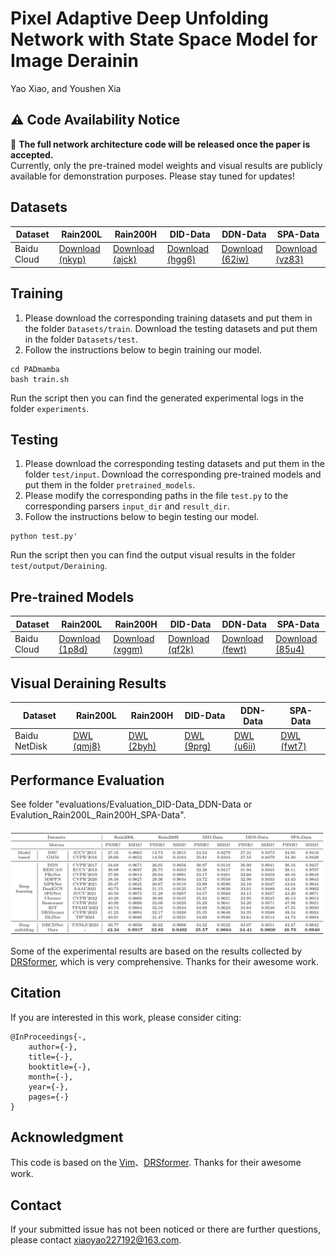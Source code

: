 # Pixel Adaptive Deep Unfolding Network with State Space Model for Image Derainin 

Yao Xiao, and Youshen Xia

## ⚠️ Code Availability Notice
🚧 **The full network architecture code will be released once the paper is accepted.**  
Currently, only the pre-trained model weights and visual results are publicly available for demonstration purposes. Please stay tuned for updates!



<!-- [Paper Download](https://openaccess.thecvf.com/content/CVPR2023/html/Chen_Learning_a_Sparse_Transformer_Network_for_Effective_Image_Deraining_CVPR_2023_paper.html) -->

<!-- <hr />

> **Abstract:** *Transformers*
<hr /> -->

<!-- ## Network Architecture

<img src = "./figs/network.png"> -->

## Datasets
<table>
<thead>
  <tr>
    <th>Dataset</th>
    <th>Rain200L</th>
    <th>Rain200H</th>
    <th>DID-Data</th>
    <th>DDN-Data</th>
    <th>SPA-Data</th>
  </tr>
</thead>
<tbody>
  <tr>
    <td>Baidu Cloud</td>
    <td> <a href="https://pan.baidu.com/s/1RV677SOIBgWB_3u9rInX4w">Download (nkyp)</a> </td>
    <td> <a href="https://pan.baidu.com/s/1AjR_gGMwadnaZRU-U_FJhQ">Download (ajck)</a> </td>
    <td> <a href="https://pan.baidu.com/s/1sUhI5xz9XGu0gTnNcYQ3xw">Download (hgg6)</a> </td>
    <td> <a href="https://pan.baidu.com/s/11cZKW0eGBunzgYatT82SPA">Download (62iw)</a> </td>
    <td> <a href="https://pan.baidu.com/s/18RxAjfJABRZJ8XculdaXoA">Download (vz83)</a> </td>
  </tr>
</tbody>
</table>

## Training
1. Please download the corresponding training datasets and put them in the folder `Datasets/train`. Download the testing datasets and put them in the folder `Datasets/test`. 
2. Follow the instructions below to begin training our model.
```
cd PADmamba
bash train.sh
```
Run the script then you can find the generated experimental logs in the folder `experiments`.

## Testing
1. Please download the corresponding testing datasets and put them in the folder `test/input`. Download the corresponding pre-trained models and put them in the folder `pretrained_models`.
2. Please modify the corresponding paths in the file `test.py` to the corresponding parsers `input_dir` and `result_dir`.
3. Follow the instructions below to begin testing our model.
```
python test.py'
```
Run the script then you can find the output visual results in the folder `test/output/Deraining`.

## Pre-trained Models
<table>
<thead>
  <tr>
    <th>Dataset</th>
    <th>Rain200L</th>
    <th>Rain200H</th>
    <th>DID-Data</th>
    <th>DDN-Data</th>
    <th>SPA-Data</th>
  </tr>
</thead>
<tbody>
  <tr>
    <td>Baidu Cloud</td>
    <td> <a href="https://pan.baidu.com/s/1csOhCV8BxahzANnR9JMUPw">Download (1p8d)</a>  </td>
    <td> <a href="https://pan.baidu.com/s/1GdC_n_SJ1xutkG1hido9Ng">Download (xggm)</a>  </td>
    <td> <a href="https://pan.baidu.com/s/1JUotJ1SrpfOELF41_3VoKg">Download (qf2k)</a>  </td>
    <td> <a href="https://pan.baidu.com/s/1mZg87fyCxZq_gFTNKqUcmg">Download (fewt)</a>  </td>
    <td> <a href="https://pan.baidu.com/s/1oy9Aa_LDTbGlfz27iYlNzA">Download (85u4)</a>  </td>
  </tr>
</tbody>

</table>

## Visual Deraining Results
<table>
<thead>
  <tr>
    <th>Dataset</th>
    <th>Rain200L</th>
    <th>Rain200H</th>
    <th>DID-Data</th>
    <th>DDN-Data</th>
    <th>SPA-Data</th>
  </tr>
</thead>
<tbody>
  <tr>
    <td>Baidu NetDisk	</td>
    <td> <a href="https://pan.baidu.com/s/1oIU-Bmm261G8EBkdRbZeAA">DWL (qmj8)</a>  </td>
    <td> <a href="https://pan.baidu.com/s/1mzN_HMX18bf7WB0FFR1IXg">DWL (2byh)</a>  </td>
    <td> <a href="https://pan.baidu.com/s/1QBCKTAW0Add1oM1vLuFgog">DWL (9prg)</a>  </td>
    <td> <a href="https://pan.baidu.com/s/1f0npqDmWSzM3DvoSkiFS2Q">DWL (u6ii)</a>  </td>
    <td> <a href="https://pan.baidu.com/s/1n8bXvys9gpQkCO5xByoiXA">DWL (fwt7)</a>  </td>
  </tr>
</tbody>
</table>


## Performance Evaluation
See folder "evaluations/Evaluation_DID-Data_DDN-Data or Evalution_Rain200L_Rain200H_SPA-Data". 

<img src = "./figs/table.png">



Some of the experimental results are based on the results collected by [DRSformer](https://github.com/cschenxiang/DRSformer), which is very comprehensive. Thanks for their awesome work.


## Citation
If you are interested in this work, please consider citing:

    @InProceedings{-,
        author={-}, 
        title={-},
        booktitle={-},
        month={-},
        year={-},
        pages={-}
    }

## Acknowledgment
This code is based on the [Vim](https://github.com/hustvl/Vim)、[DRSformer](https://github.com/cschenxiang/DRSformer). Thanks for their awesome work.

## Contact
If your submitted issue has not been noticed or there are further questions, please contact xiaoyao227192@163.com.

